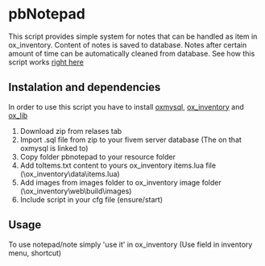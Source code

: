 # pbNotepad
This script provides simple system for notes that can be handled as item in ox_inventory. Content of notes is saved to database. Notes after certain amount of time can be automatically cleaned from database.
See how this script works [right here](https://youtu.be/Rnkqqpwim8Q)
## Instalation and dependencies
In order to use this script you have to install [oxmysql](https://github.com/overextended/oxmysql), [ox_inventory](https://github.com/overextended/ox_inventory) and [ox_lib](https://github.com/overextended/ox_lib)
1. Download  zip from relases tab
2. Import .sql file from zip to your fivem server database (The on that oxmysql is linked to)
3. Copy folder pbnotepad to your resource folder
4. Add toItems.txt content to yours ox_inventory items.lua file (\ox_inventory\data\items.lua)
5. Add images from images folder to ox_inventory image folder (\ox_inventory\web\build\images)
6. Include script in your cfg file (ensure/start)

## Usage
To use notepad/note simply 'use it' in ox_inventory (Use field in inventory menu, shortcut)
